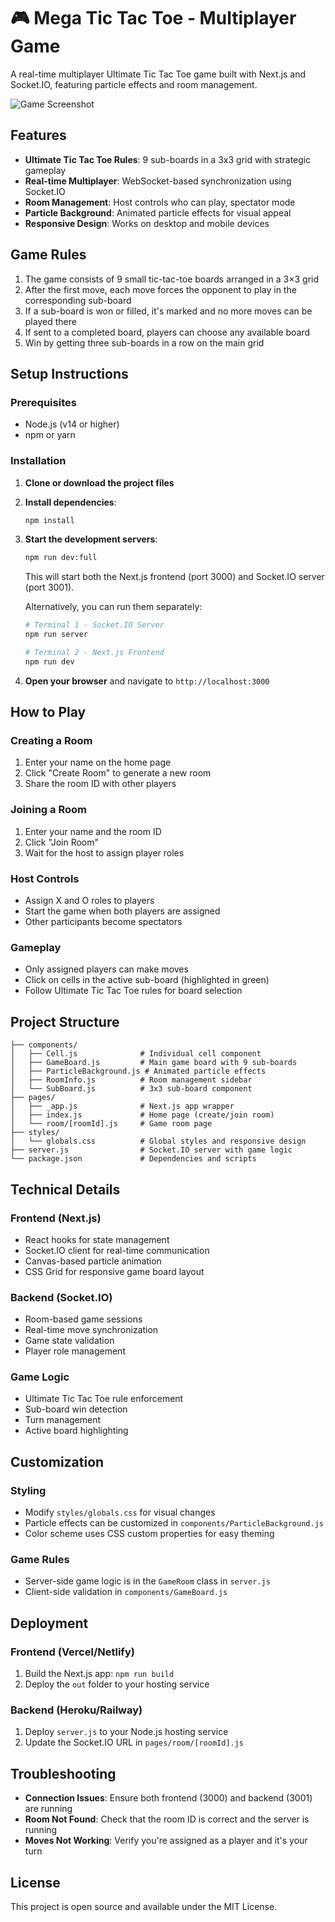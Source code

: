# 🎮 Mega Tic Tac Toe - Multiplayer Game

A real-time multiplayer Ultimate Tic Tac Toe game built with Next.js and Socket.IO, featuring particle effects and room management.

![Game Screenshot](https://via.placeholder.com/800x400/1a1a2e/16213e?text=Mega+Tic+Tac+Toe)

## Features

- **Ultimate Tic Tac Toe Rules**: 9 sub-boards in a 3x3 grid with strategic gameplay
- **Real-time Multiplayer**: WebSocket-based synchronization using Socket.IO
- **Room Management**: Host controls who can play, spectator mode
- **Particle Background**: Animated particle effects for visual appeal
- **Responsive Design**: Works on desktop and mobile devices

## Game Rules

1. The game consists of 9 small tic-tac-toe boards arranged in a 3×3 grid
2. After the first move, each move forces the opponent to play in the corresponding sub-board
3. If a sub-board is won or filled, it's marked and no more moves can be played there
4. If sent to a completed board, players can choose any available board
5. Win by getting three sub-boards in a row on the main grid

## Setup Instructions

### Prerequisites
- Node.js (v14 or higher)
- npm or yarn

### Installation

1. **Clone or download the project files**

2. **Install dependencies**:
   ```bash
   npm install
   ```

3. **Start the development servers**:
   ```bash
   npm run dev:full
   ```
   
   This will start both the Next.js frontend (port 3000) and Socket.IO server (port 3001).

   Alternatively, you can run them separately:
   ```bash
   # Terminal 1 - Socket.IO Server
   npm run server
   
   # Terminal 2 - Next.js Frontend
   npm run dev
   ```

4. **Open your browser** and navigate to `http://localhost:3000`

## How to Play

### Creating a Room
1. Enter your name on the home page
2. Click "Create Room" to generate a new room
3. Share the room ID with other players

### Joining a Room
1. Enter your name and the room ID
2. Click "Join Room"
3. Wait for the host to assign player roles

### Host Controls
- Assign X and O roles to players
- Start the game when both players are assigned
- Other participants become spectators

### Gameplay
- Only assigned players can make moves
- Click on cells in the active sub-board (highlighted in green)
- Follow Ultimate Tic Tac Toe rules for board selection

## Project Structure

```
├── components/
│   ├── Cell.js              # Individual cell component
│   ├── GameBoard.js         # Main game board with 9 sub-boards
│   ├── ParticleBackground.js # Animated particle effects
│   ├── RoomInfo.js          # Room management sidebar
│   └── SubBoard.js          # 3x3 sub-board component
├── pages/
│   ├── _app.js              # Next.js app wrapper
│   ├── index.js             # Home page (create/join room)
│   └── room/[roomId].js     # Game room page
├── styles/
│   └── globals.css          # Global styles and responsive design
├── server.js                # Socket.IO server with game logic
└── package.json             # Dependencies and scripts
```

## Technical Details

### Frontend (Next.js)
- React hooks for state management
- Socket.IO client for real-time communication
- Canvas-based particle animation
- CSS Grid for responsive game board layout

### Backend (Socket.IO)
- Room-based game sessions
- Real-time move synchronization
- Game state validation
- Player role management

### Game Logic
- Ultimate Tic Tac Toe rule enforcement
- Sub-board win detection
- Turn management
- Active board highlighting

## Customization

### Styling
- Modify `styles/globals.css` for visual changes
- Particle effects can be customized in `components/ParticleBackground.js`
- Color scheme uses CSS custom properties for easy theming

### Game Rules
- Server-side game logic is in the `GameRoom` class in `server.js`
- Client-side validation in `components/GameBoard.js`

## Deployment

### Frontend (Vercel/Netlify)
1. Build the Next.js app: `npm run build`
2. Deploy the `out` folder to your hosting service

### Backend (Heroku/Railway)
1. Deploy `server.js` to your Node.js hosting service
2. Update the Socket.IO URL in `pages/room/[roomId].js`

## Troubleshooting

- **Connection Issues**: Ensure both frontend (3000) and backend (3001) are running
- **Room Not Found**: Check that the room ID is correct and the server is running
- **Moves Not Working**: Verify you're assigned as a player and it's your turn

## License

This project is open source and available under the MIT License.